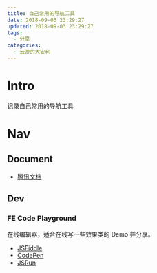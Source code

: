 ```yaml
---
title: 自己常用的导航工具
date: 2018-09-03 23:29:27
updated: 2018-09-03 23:29:27
tags:
  - 分享
categories:
  - 云游的大安利
---
```


# Intro

记录自己常用的导航工具

<!-- more -->

# Nav

## Document

- [腾讯文档](https://docs.qq.com/)

## Dev

### FE Code Playground

在线编辑器，适合在线写一些效果类的 Demo 并分享。

- [JSFiddle](https://jsfiddle.net/)
- [CodePen](https://codepen.io/)
- [JSRun](http://jsrun.net)